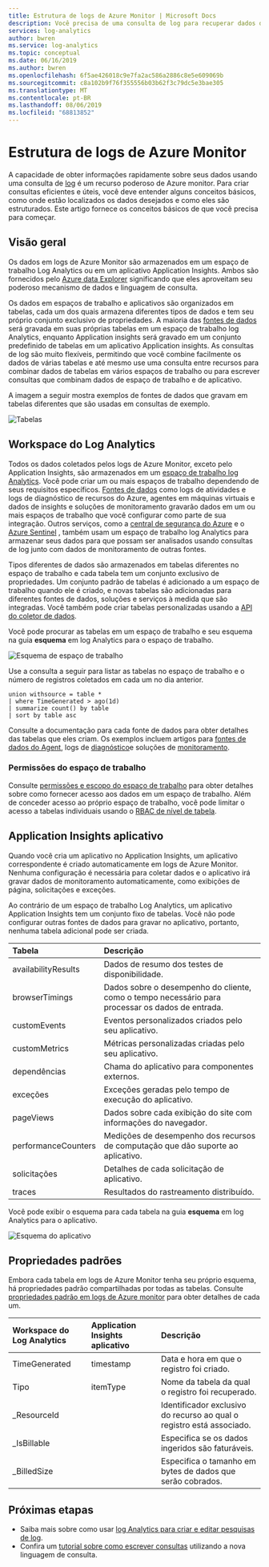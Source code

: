 ```yaml
---
title: Estrutura de logs de Azure Monitor | Microsoft Docs
description: Você precisa de uma consulta de log para recuperar dados de log do Azure Monitor.  Este artigo descreve como novas consultas de log são utilizadas no Azure Monitor e fornece conceitos necessários para serem compreendidos antes de criar uma.
services: log-analytics
author: bwren
ms.service: log-analytics
ms.topic: conceptual
ms.date: 06/16/2019
ms.author: bwren
ms.openlocfilehash: 6f5ae426018c9e7fa2ac586a2886c8e5e609069b
ms.sourcegitcommit: c8a102b9f76f355556b03b62f3c79dc5e3bae305
ms.translationtype: MT
ms.contentlocale: pt-BR
ms.lasthandoff: 08/06/2019
ms.locfileid: "68813852"
---
```

# <a name="structure-of-azure-monitor-logs"></a>Estrutura de logs de Azure Monitor
A capacidade de obter informações rapidamente sobre seus dados usando uma consulta de [log](log-query-overview.md) é um recurso poderoso de Azure monitor. Para criar consultas eficientes e úteis, você deve entender alguns conceitos básicos, como onde estão localizados os dados desejados e como eles são estruturados. Este artigo fornece os conceitos básicos de que você precisa para começar.

## <a name="overview"></a>Visão geral
Os dados em logs de Azure Monitor são armazenados em um espaço de trabalho Log Analytics ou em um aplicativo Application Insights. Ambos são fornecidos pelo [Azure data Explorer](/azure/data-explorer/) significando que eles aproveitam seu poderoso mecanismo de dados e linguagem de consulta.

Os dados em espaços de trabalho e aplicativos são organizados em tabelas, cada um dos quais armazena diferentes tipos de dados e tem seu próprio conjunto exclusivo de propriedades. A maioria das [fontes de dados](../platform/data-sources.md) será gravada em suas próprias tabelas em um espaço de trabalho log Analytics, enquanto Application insights será gravado em um conjunto predefinido de tabelas em um aplicativo Application insights. As consultas de log são muito flexíveis, permitindo que você combine facilmente os dados de várias tabelas e até mesmo use uma consulta entre recursos para combinar dados de tabelas em vários espaços de trabalho ou para escrever consultas que combinam dados de espaço de trabalho e de aplicativo.

A imagem a seguir mostra exemplos de fontes de dados que gravam em tabelas diferentes que são usadas em consultas de exemplo.

![Tabelas](media/logs-structure/queries-tables.png)

## <a name="log-analytics-workspace"></a>Workspace do Log Analytics
Todos os dados coletados pelos logs de Azure Monitor, exceto pelo Application Insights, são armazenados em um [espaço de trabalho log Analytics](../platform/manage-access.md). Você pode criar um ou mais espaços de trabalho dependendo de seus requisitos específicos. [Fontes de dados](../platform/data-sources.md) como logs de atividades e logs de diagnóstico de recursos do Azure, agentes em máquinas virtuais e dados de insights e soluções de monitoramento gravarão dados em um ou mais espaços de trabalho que você configurar como parte de sua integração. Outros serviços, como a [central de segurança do Azure](/azure/security-center/) e o [Azure Sentinel](/azure/sentinel/) , também usam um espaço de trabalho log Analytics para armazenar seus dados para que possam ser analisados usando consultas de log junto com dados de monitoramento de outras fontes.

Tipos diferentes de dados são armazenados em tabelas diferentes no espaço de trabalho e cada tabela tem um conjunto exclusivo de propriedades. Um conjunto padrão de tabelas é adicionado a um espaço de trabalho quando ele é criado, e novas tabelas são adicionadas para diferentes fontes de dados, soluções e serviços à medida que são integradas. Você também pode criar tabelas personalizadas usando a [API do coletor de dados](../platform/data-collector-api.md).

Você pode procurar as tabelas em um espaço de trabalho e seu esquema na guia **esquema** em log Analytics para o espaço de trabalho.

![Esquema de espaço de trabalho](media/scope/workspace-schema.png)

Use a consulta a seguir para listar as tabelas no espaço de trabalho e o número de registros coletados em cada um no dia anterior. 

```Kusto
union withsource = table * 
| where TimeGenerated > ago(1d)
| summarize count() by table
| sort by table asc
```
Consulte a documentação para cada fonte de dados para obter detalhes das tabelas que eles criam. Os exemplos incluem artigos para [fontes de dados do Agent](../platform/agent-data-sources.md), logs de [diagnóstico](../platform/diagnostic-logs-schema.md)e soluções de [monitoramento](../insights/solutions-inventory.md).

### <a name="workspace-permissions"></a>Permissões do espaço de trabalho
Consulte [permissões e escopo do espaço de trabalho](../platform/manage-access.md#manage-accounts-and-users) para obter detalhes sobre como fornecer acesso aos dados em um espaço de trabalho. Além de conceder acesso ao próprio espaço de trabalho, você pode limitar o acesso a tabelas individuais usando o [RBAC de nível de tabela](../platform/manage-access.md#table-level-rbac).

## <a name="application-insights-application"></a>Application Insights aplicativo
Quando você cria um aplicativo no Application Insights, um aplicativo correspondente é criado automaticamente em logs de Azure Monitor. Nenhuma configuração é necessária para coletar dados e o aplicativo irá gravar dados de monitoramento automaticamente, como exibições de página, solicitações e exceções.

Ao contrário de um espaço de trabalho Log Analytics, um aplicativo Application Insights tem um conjunto fixo de tabelas. Você não pode configurar outras fontes de dados para gravar no aplicativo, portanto, nenhuma tabela adicional pode ser criada. 

| Tabela | Descrição | 
|:---|:---|
| availabilityResults | Dados de resumo dos testes de disponibilidade. |
| browserTimings      | Dados sobre o desempenho do cliente, como o tempo necessário para processar os dados de entrada. |
| customEvents        | Eventos personalizados criados pelo seu aplicativo. |
| customMetrics       | Métricas personalizadas criadas pelo seu aplicativo. |
| dependências        | Chama do aplicativo para componentes externos. |
| exceções          | Exceções geradas pelo tempo de execução do aplicativo. |
| pageViews           | Dados sobre cada exibição do site com informações do navegador. |
| performanceCounters | Medições de desempenho dos recursos de computação que dão suporte ao aplicativo. |
| solicitações            | Detalhes de cada solicitação de aplicativo.  |
| traces              | Resultados do rastreamento distribuído. |

Você pode exibir o esquema para cada tabela na guia **esquema** em log Analytics para o aplicativo.

![Esquema do aplicativo](media/scope/application-schema.png)

## <a name="standard-properties"></a>Propriedades padrões
Embora cada tabela em logs de Azure Monitor tenha seu próprio esquema, há propriedades padrão compartilhadas por todas as tabelas. Consulte [propriedades padrão em logs de Azure monitor](../platform/log-standard-properties.md) para obter detalhes de cada um.

| Workspace do Log Analytics | Application Insights aplicativo | Descrição |
|:---|:---|:---|
| TimeGenerated | timestamp  | Data e hora em que o registro foi criado. |
| Tipo          | itemType   | Nome da tabela da qual o registro foi recuperado. |
| _ResourceId   |            | Identificador exclusivo do recurso ao qual o registro está associado. |
| _IsBillable   |            | Especifica se os dados ingeridos são faturáveis. |
| _BilledSize   |            | Especifica o tamanho em bytes de dados que serão cobrados. |

## <a name="next-steps"></a>Próximas etapas
- Saiba mais sobre como usar [log Analytics para criar e editar pesquisas de log](../log-query/portals.md).
- Confira um [tutorial sobre como escrever consultas](../log-query/get-started-queries.md) utilizando a nova linguagem de consulta.

